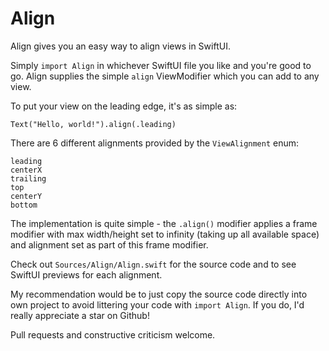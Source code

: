 # Align

Align gives you an easy way to align views in SwiftUI. 

Simply `import Align` in whichever SwiftUI file you like and you're good to go. Align supplies the simple `align` ViewModifier which you can add to any view.

To put your view on the leading edge, it's as simple as:
```
Text("Hello, world!").align(.leading)
```

There are 6 different alignments provided by the `ViewAlignment` enum:
```
leading
centerX
trailing
top
centerY
bottom
```

The implementation is quite simple - the `.align()` modifier applies a frame modifier with max width/height set to infinity (taking up all available space) and alignment set as part of this frame modifier.

Check out `Sources/Align/Align.swift` for the source code and to see SwiftUI previews for each alignment. 

My recommendation would be to just copy the source code directly into own project to avoid littering your code with `import Align`. If you do, I'd really appreciate a star on Github!  

Pull requests and constructive criticism welcome.
